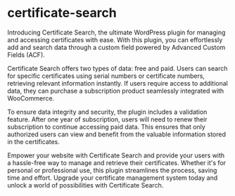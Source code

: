 # certificate-search

Introducing Certificate Search, the ultimate WordPress plugin for managing and accessing certificates with ease. With this plugin, you can effortlessly add and search data through a custom field powered by Advanced Custom Fields (ACF).

Certificate Search offers two types of data: free and paid. Users can search for specific certificates using serial numbers or certificate numbers, retrieving relevant information instantly. If users require access to additional data, they can purchase a subscription product seamlessly integrated with WooCommerce.

To ensure data integrity and security, the plugin includes a validation feature. After one year of subscription, users will need to renew their subscription to continue accessing paid data. This ensures that only authorized users can view and benefit from the valuable information stored in the certificates.

Empower your website with Certificate Search and provide your users with a hassle-free way to manage and retrieve their certificates. Whether it's for personal or professional use, this plugin streamlines the process, saving time and effort. Upgrade your certificate management system today and unlock a world of possibilities with Certificate Search.
 
